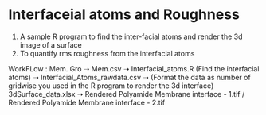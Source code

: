 # Interfaceial atoms and Roughness
1. A sample R program to find the inter-facial atoms and render the 3d image of a surface
2. To quantify rms roughness from the interfacial atoms


WorkFLow : Mem. Gro ➝ Mem.csv ➝ Interfacial_atoms.R (Find the interfacial atoms) ➝ Interfacial_Atoms_rawdata.csv ➝ (Format the data as number of gridwise you used in the R program to render the 3d interface) 3dSurface_data.xlsx ➝ Rendered Polyamide Membrane interface - 1.tif / Rendered Polyamide Membrane interface - 2.tif 
